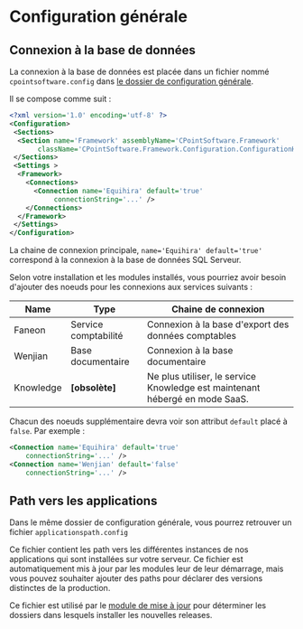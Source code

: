 # Configuration générale

## Connexion à la base de données

La connexion à la base de données est placée dans un fichier nommé `cpointsoftware.config` dans [le dossier de configuration générale](dossier.md#dossiers-de-solution).

Il se compose comme suit :

```xml
<?xml version='1.0' encoding='utf-8' ?>
<Configuration>
 <Sections>
  <Section name='Framework' assemblyName='CPointSoftware.Framework' 
       className='CPointSoftware.Framework.Configuration.ConfigurationHandler'/>
 </Sections>
 <Settings >
  <Framework>
    <Connections>
      <Connection name='Equihira' default='true'
           connectionString='...' />
    </Connections>
  </Framework>
 </Settings>
</Configuration>
```

La chaine de connexion principale, `name='Equihira' default='true'` correspond à la connexion à la base de données SQL Serveur.

Selon votre installation et les modules installés, vous pourriez avoir besoin d'ajouter des noeuds pour les connexions aux services suivants :

|Name|Type|Chaine de connexion|
|---|---|---|
|Faneon|Service comptabilité|Connexion à la base d'export des données comptables|
|Wenjian|Base documentaire|Connexion à la base documentaire|
|Knowledge|__[obsolète]__|Ne plus utiliser, le service Knowledge est maintenant hébergé en mode SaaS.

Chacun des noeuds supplémentaire devra voir son attribut `default` placé à `false`. Par exemple :

```xml
<Connection name='Equihira' default='true'
    connectionString='...' />
<Connection name='Wenjian' default='false'
    connectionString='...' />
```

## Path vers les applications

Dans le même dossier de configuration générale, vous pourrez retrouver un fichier `applicationspath.config`

Ce fichier contient les path vers les différentes instances de nos applications qui sont installées sur votre serveur. Ce fichier est automatiquement mis à jour par les modules leur de leur démarrage, mais vous pouvez souhaiter ajouter des paths pour déclarer des versions distinctes de la production.

Ce fichier est utilisé par le [module de mise à jour](versions.md) pour déterminer les dossiers dans lesquels installer les nouvelles releases.

